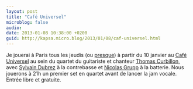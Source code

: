 ```yaml
---
layout: post
title: "Café Universel"
microblog: false
audio: 
date: 2013-01-08 10:38:00 +0200
guid: http://kapsa.micro.blog/2013/01/08/caf-universel.html
---
```

Je jouerai à Paris tous les jeudis (ou <a title="Concerts" href="http://jeankapsa.com/concerts/">presque</a>) à partir du 10 janvier au <a href="http://www.cafeuniversel.com">Café Universel</a> au sein du quartet du guitariste et chanteur <a href="http://www.thomascurbillon.com">Thomas Curbillon</a>, avec <a href="http://fr.myspace.com/duosdvt">Sylvain Dubrez</a> à la contrebasse et <a href="http://www.nicolasgrupp.com">Nicolas Grupp</a> à la batterie. Nous jouerons à 21h un premier set en quartet avant de lancer la jam vocale. Entrée libre et gratuite.
